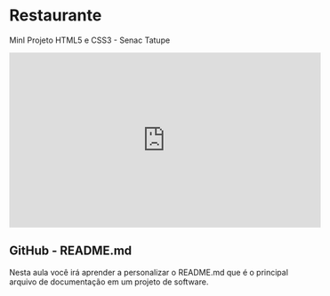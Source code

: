 # Restaurante
MinI Projeto HTML5 e CSS3 - Senac Tatupe

<!DOCTYPE html>
<html lang="pt-br">
<head>
    <meta charset="UTF-8">
    <meta http-equiv="X-UA-Compatible" content="IE=edge">
    <meta name="viewport" content="width=device-width, initial-scale=1.0">
    <title>CSS Flexbox</title>
    <link rel="stylesheet" href="style.css">
</head>
<body>
    <!-- É necessário usar um container -->
    <div id="container">
        <div id="video">
            <iframe width="560" height="315" src="https://www.youtube.com/embed/T70t3mDiwvg" title="YouTube video player" frameborder="0" allow="accelerometer; autoplay; clipboard-write; encrypted-media; gyroscope; picture-in-picture" allowfullscreen></iframe>
        </div>
        <div id="texto">
            <h2>GitHub - README.md</h2>
            <p>Nesta aula você irá aprender a personalizar o README.md que é o principal arquivo de documentação em um projeto de software.</p>
        </div>
    </div>
</body>
</html>
